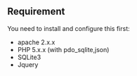 ## Requirement
You need to install and configure this first:
* apache 2.x.x
* PHP 5.x.x (with pdo_sqlite,json)
* SQLite3
* Jquery